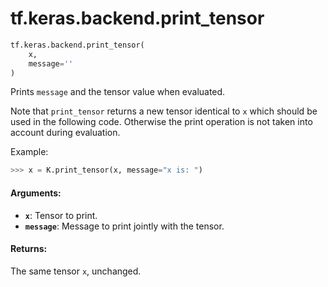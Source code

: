 <div itemscope itemtype="http://developers.google.com/ReferenceObject">
<meta itemprop="name" content="tf.keras.backend.print_tensor" />
<meta itemprop="path" content="Stable" />
</div>

# tf.keras.backend.print_tensor

``` python
tf.keras.backend.print_tensor(
    x,
    message=''
)
```

Prints `message` and the tensor value when evaluated.

Note that `print_tensor` returns a new tensor identical to `x`
which should be used in the following code. Otherwise the
print operation is not taken into account during evaluation.

Example:

```python
>>> x = K.print_tensor(x, message="x is: ")
```

#### Arguments:

* <b>`x`</b>: Tensor to print.
* <b>`message`</b>: Message to print jointly with the tensor.


#### Returns:

The same tensor `x`, unchanged.